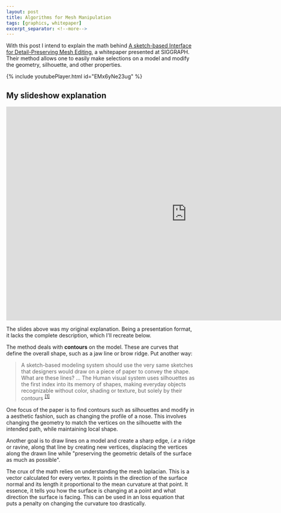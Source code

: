```yaml
---
layout: post
title: Algorithms for Mesh Manipulation
tags: [graphics, whitepaper]
excerpt_separator: <!--more-->
---
```

With this post I intend to explain the math behind [A sketch-based Interface for Detail-Preserving Mesh Editing](https://www.cs.tau.ac.il/~dcor/articles/2007/A-Sketch-Based.pdf), a whitepaper presented at SIGGRAPH. Their method allows one to easily make selections on a model and modify the geometry, silhouette, and other properties.

{% include youtubePlayer.html id="EMx6yNe23ug" %}
## My slideshow explanation
<div class="row">
<div class="col-xs-12">
<div class="videowrapper">
<iframe src="https://docs.google.com/presentation/d/e/2PACX-1vRo8DA7FeEsjQaZEdwZJZHyoLgit8V2XcH8TPet46ym6VPkKT3ptjqapr-EvjMRLpibZGKLBNF2vujo/embed?start=false&loop=false&delayms=5000" frameborder="0" width="960" height="569" allowfullscreen="true" mozallowfullscreen="true" webkitallowfullscreen="true"></iframe>
</div>
</div>
</div>

The slides above was my original explanation. Being a presentation format, it lacks the complete description, which I'll recreate below.

The method deals with **contours** on the model. These are curves that define the overall shape, such as a jaw line or brow ridge. Put another way:
> A sketch-based modeling system should use the very same sketches that designers would draw on a piece of paper to convey the shape. What are these lines? ... The Human visual system uses silhouettes as the first index into its memory of shapes, making everyday objects recognizable without color, shading or texture, but solely by their contours <sup><a href="https://www.cs.tau.ac.il/~dcor/articles/2007/A-Sketch-Based.pdf">[1]</a></sup>

One focus of the paper is to find contours such as silhouettes and modify in a aesthetic fashion, such as changing the profile of a nose. This involves changing the geometry to match the vertices on the silhouette with the intended path, while maintaining local shape.

Another goal is to draw lines on a model and create a sharp edge, *i.e* a ridge or ravine, along that line by creating new vertices, displacing the vertices along the drawn line while "preserving the geometric details of the surface as much as possible".

The crux of the math relies on understanding the mesh laplacian. This is a vector calculated for every vertex. It points in the direction of the surface normal and its length it proportional to the mean curvature at that point. It essence, it tells you how the surface is changing at a point and what direction the surface is facing. This can be used in an loss equation that puts a penalty on changing the curvature too drastically.
